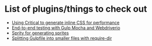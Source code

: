 # List of plugins/things to check out

- [Using Critical to generate inline CSS for performance](https://www.npmjs.com/package/critical)
- [End-to-end testing with Gulp Mocha and Webdriverio](https://semaphoreci.com/community/tutorials/setting-up-an-end-to-end-testing-workflow-with-gulp-mocha-and-webdriverio)
- [Sprity for generating sprites](https://www.npmjs.com/package/sprity)
- [Splitting Gulpfile into smaller files with require-dir](https://www.npmjs.com/package/require-directory)